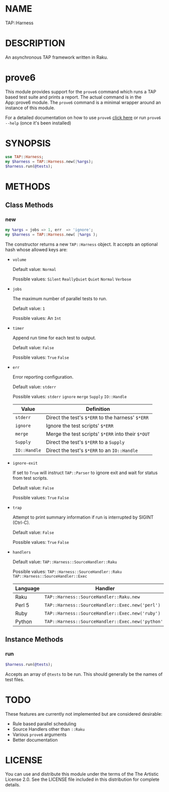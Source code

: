 # NAME

TAP::Harness

# DESCRIPTION

An asynchronous TAP framework written in Raku.

# prove6

This module provides support for the `prove6` command which runs a TAP based test suite and prints a report. The actual command is in the App::prove6 module.
The `prove6` command is a minimal wrapper around an instance of this module.

For a detailed documentation on how to use `prove6` [click here](https://github.com/Leont/app-prove6/blob/master/README.md) or run `prove6 --help` (once it's been installed)

# SYNOPSIS

```Raku
use TAP::Harness;
my $harness = TAP::Harness.new(|%args);
$harness.run(@tests);
```

# METHODS

## Class Methods

### new

```Raku
my %args = jobs => 1, err  => 'ignore';
my $harness = TAP::Harness.new( |%args );
```

The constructor returns a new `TAP::Harness` object.
It accepts an optional hash whose allowed keys are:

* `volume`

  Default value: `Normal`

  Possible values: `Silent` `ReallyQuiet` `Quiet` `Normal` `Verbose`
* `jobs`

  The maximum number of parallel tests to run.

  Default value: `1`

  Possible values: An `Int`
* `timer`

  Append run time for each test to output.

  Default value: `False`

  Possible values: `True` `False`
* `err`

  Error reporting configuration.

  Default value: `stderr`

  Possible values: `stderr` `ignore` `merge` `Supply` `IO::Handle`

  |Value       |Definition                                        |
  |------------|--------------------------------------------------|
  |`stderr`    |Direct the test's `$*ERR` to the harness' `$*ERR` |
  |`ignore`    |Ignore the test scripts' `$*ERR`                  |
  |`merge`     |Merge the test scripts' `$*ERR` into their `$*OUT`|
  |`Supply`    |Direct the test's `$*ERR` to a `Supply`           |
  |`IO::Handle`|Direct the test's `$*ERR` to an `IO::Handle`      |
* `ignore-exit`

  If set to `True` will instruct `TAP::Parser` to ignore exit and wait for status from test scripts.

  Default value: `False`

  Possible values: `True` `False`
* `trap`

  Attempt to print summary information if run is interrupted by SIGINT (Ctrl-C).

  Default value: `False`

  Possible values: `True` `False`
* `handlers`

  Default value: `TAP::Harness::SourceHandler::Raku`

  Possible values: `TAP::Harness::SourceHandler::Raku`
  `TAP::Harness::SourceHandler::Exec`

  |Language|Handler                                          |
  |--------|-------------------------------------------------|
  |Raku    |`TAP::Harness::SourceHandler::Raku.new`          |
  |Perl 5  |`TAP::Harness::SourceHandler::Exec.new('perl')`  |
  |Ruby    |`TAP::Harness::SourceHandler::Exec.new('ruby')`  |
  |Python  |`TAP::Harness::SourceHandler::Exec.new('python')`|

## Instance Methods

### run

```Raku
$harness.run(@tests);
```

Accepts an array of `@tests` to be run. This should generally be the names of test files.

# TODO

These features are currently not implemented but are considered desirable:

 * Rule based parallel scheduling
 * Source Handlers other than `::Raku`
 * Various `prove6` arguments
 * Better documentation

 # LICENSE

You can use and distribute this module under the terms of the The Artistic License 2.0. See the LICENSE file included in this distribution for complete details.
